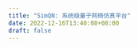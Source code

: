 ```yaml
---
title: "SimQN: 系统级量子网络仿真平台"
date: 2022-12-16T13:40:08+08:00
draft: false
---
```


<script>
window.location.href = "/projects/simqn";
</script>
